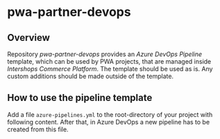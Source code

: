 
# pwa-partner-devops

## Overview

Repository *pwa-partner-devops* provides an *Azure DevOps Pipeline* template, which can be used by PWA projects, that are managed inside *Intershops Commerce Platform*. The template should be used as is. Any custom additions should be made outside of the template.

## How to use the pipeline template

Add a file `azure-pipelines.yml` to the root-directory of your project with following content. After that, in Azure DevOps a new pipeline has to be created from this file.
